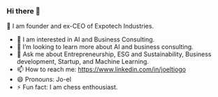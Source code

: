 ### Hi there 👋
🔭 I am  founder and ex-CEO of Expotech Industries.
- 👯 I am interested in AI and Business Consulting.
- 🤔 I’m looking to learn more about AI and business consulting. 
- 💬 Ask me about Entrepreneurship, ESG and Sustainability, Business development, Startup, and Machine Learning.
- 📫 How to reach me: https://www.linkedin.com/in/joeltiogo
- 😄 Pronouns: Jo-el
- ⚡ Fun fact: I am chess enthousiast.
